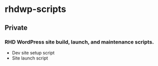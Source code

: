 # rhdwp-scripts
## Private
### RHD WordPress site build, launch, and maintenance scripts.
- Dev site setup script
- Site launch script
